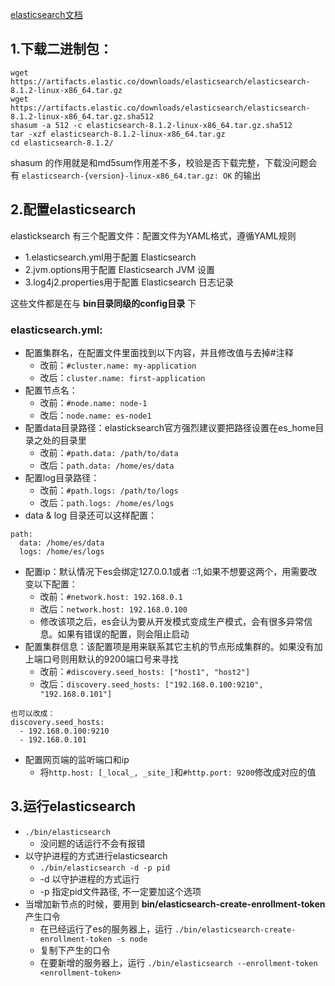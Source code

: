 [elasticsearch文档](https://www.elastic.co/guide/index.html)
## 1.下载二进制包：
```
wget https://artifacts.elastic.co/downloads/elasticsearch/elasticsearch-8.1.2-linux-x86_64.tar.gz
wget https://artifacts.elastic.co/downloads/elasticsearch/elasticsearch-8.1.2-linux-x86_64.tar.gz.sha512
shasum -a 512 -c elasticsearch-8.1.2-linux-x86_64.tar.gz.sha512 
tar -xzf elasticsearch-8.1.2-linux-x86_64.tar.gz
cd elasticsearch-8.1.2/ 
```
shasum 的作用就是和md5sum作用差不多，校验是否下载完整，下载没问题会有 `elasticsearch-{version}-linux-x86_64.tar.gz: OK` 的输出  

## 2.配置elasticsearch
elasticksearch 有三个配置文件：配置文件为YAML格式，遵循YAML规则  
* 1.elasticsearch.yml用于配置 Elasticsearch  
* 2.jvm.options用于配置 Elasticsearch JVM 设置
* 3.log4j2.properties用于配置 Elasticsearch 日志记录

这些文件都是在与 **bin目录同级的config目录** 下  

### elasticsearch.yml:
  * 配置集群名，在配置文件里面找到以下内容，并且修改值与去掉#注释
    * 改前：`#cluster.name: my-application`
    * 改后：`cluster.name: first-application`
  * 配置节点名：
    * 改前：`#node.name: node-1`
    * 改后：`node.name: es-node1`
  * 配置data目录路径：elasticksearch官方强烈建议要把路径设置在es_home目录之处的目录里
    * 改前：`#path.data: /path/to/data`
    * 改后：`path.data: /home/es/data`
  * 配置log目录路径：
    * 改前：`#path.logs: /path/to/logs`
    * 改后：`path.logs: /home/es/logs`
  * data & log 目录还可以这样配置：
```
path:
  data: /home/es/data
  logs: /home/es/logs
```
  * 配置ip：默认情况下es会绑定127.0.0.1或者 ::1,如果不想要这两个，用需要改变以下配置：
    * 改前：`#network.host: 192.168.0.1`
    * 改后：`network.host: 192.168.0.100`
    * 修改该项之后，es会认为要从开发模式变成生产模式，会有很多异常信息。如果有错误的配置，则会阻止启动
* 配置集群信息：该配置项是用来联系其它主机的节点形成集群的。如果没有加上端口号则用默认的9200端口号来寻找
  * 改前：`#discovery.seed_hosts: ["host1", "host2"]`
  * 改后：`discovery.seed_hosts: ["192.168.0.100:9210", "192.168.0.101"]`
```
也可以改成：
discovery.seed_hosts: 
  - 192.168.0.100:9210
  - 192.168.0.101
```
* 配置网页端的监听端口和ip
  * 将`http.host: [_local_, _site_]`和`#http.port: 9200`修改成对应的值

## 3.运行elasticsearch
* `./bin/elasticsearch`
  * 没问题的话运行不会有报错
* 以守护进程的方式进行elasticsearch
  * `./bin/elasticsearch -d -p pid`
  * -d 以守护进程的方式运行
  * -p 指定pid文件路径, 不一定要加这个选项
* 当增加新节点的时候，要用到 **bin/elasticsearch-create-enrollment-token** 产生口令
  * 在已经运行了es的服务器上，运行 `./bin/elasticsearch-create-enrollment-token -s node`
  * 复制下产生的口令
  * 在要新增的服务器上，运行 `./bin/elasticsearch --enrollment-token <enrollment-token>`

